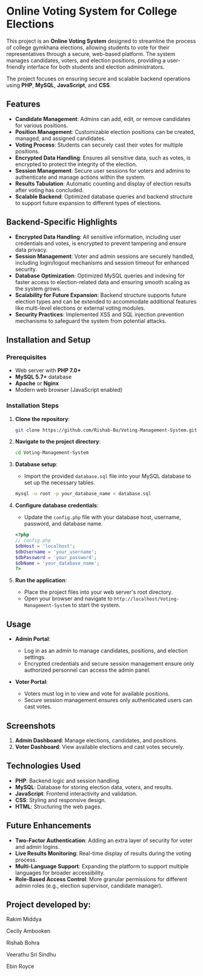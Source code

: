 
# Online Voting System for College Elections

This project is an **Online Voting System** designed to streamline the process of college gymkhana elections, allowing students to vote for their representatives through a secure, web-based platform. The system manages candidates, voters, and election positions, providing a user-friendly interface for both students and election administrators. 

The project focuses on ensuring secure and scalable backend operations using **PHP**, **MySQL**, **JavaScript**, and **CSS**.

## Features

- **Candidate Management**: Admins can add, edit, or remove candidates for various positions.
- **Position Management**: Customizable election positions can be created, managed, and assigned candidates.
- **Voting Process**: Students can securely cast their votes for multiple positions.
- **Encrypted Data Handling**: Ensures all sensitive data, such as votes, is encrypted to protect the integrity of the election.
- **Session Management**: Secure user sessions for voters and admins to authenticate and manage actions within the system.
- **Results Tabulation**: Automatic counting and display of election results after voting has concluded.
- **Scalable Backend**: Optimized database queries and backend structure to support future expansion to different types of elections.

## Backend-Specific Highlights

- **Encrypted Data Handling**: All sensitive information, including user credentials and votes, is encrypted to prevent tampering and ensure data privacy.
- **Session Management**: Voter and admin sessions are securely handled, including login/logout mechanisms and session timeout for enhanced security.
- **Database Optimization**: Optimized MySQL queries and indexing for faster access to election-related data and ensuring smooth scaling as the system grows.
- **Scalability for Future Expansion**: Backend structure supports future election types and can be extended to accommodate additional features like multi-level elections or external voting modules.
- **Security Practices**: Implemented XSS and SQL injection prevention mechanisms to safeguard the system from potential attacks.

## Installation and Setup

### Prerequisites
- Web server with **PHP 7.0+**
- **MySQL 5.7+** database
- **Apache** or **Nginx**
- Modern web browser (JavaScript enabled)

### Installation Steps

1. **Clone the repository**:
    ```bash
    git clone https://github.com/Rishab-Bo/Voting-Management-System.git
    ```
2. **Navigate to the project directory**:
    ```bash
    cd Voting-Management-System
    ```

3. **Database setup**:
    - Import the provided `database.sql` file into your MySQL database to set up the necessary tables.
    ```bash
    mysql -u root -p your_database_name < database.sql
    ```

4. **Configure database credentials**:
    - Update the `config.php` file with your database host, username, password, and database name.
    ```php
    <?php
    // config.php
    $dbHost = 'localhost';
    $dbUsername = 'your_username';
    $dbPassword = 'your_password';
    $dbName = 'your_database_name';
    ?>
    ```

5. **Run the application**:
    - Place the project files into your web server's root directory.
    - Open your browser and navigate to `http://localhost/Voting-Management-System` to start the system.

## Usage

- **Admin Portal**:
    - Log in as an admin to manage candidates, positions, and election settings.
    - Encrypted credentials and secure session management ensure only authorized personnel can access the admin panel.

- **Voter Portal**:
    - Voters must log in to view and vote for available positions.
    - Secure session management ensures only authenticated users can cast votes.

## Screenshots

1. **Admin Dashboard**: Manage elections, candidates, and positions.
2. **Voter Dashboard**: View available elections and cast votes securely.

## Technologies Used

- **PHP**: Backend logic and session handling.
- **MySQL**: Database for storing election data, voters, and results.
- **JavaScript**: Frontend interactivity and validation.
- **CSS**: Styling and responsive design.
- **HTML**: Structuring the web pages.

## Future Enhancements

- **Two-Factor Authentication**: Adding an extra layer of security for voter and admin logins.
- **Live Results Monitoring**: Real-time display of results during the voting process.
- **Multi-Language Support**: Expanding the platform to support multiple languages for broader accessibility.
- **Role-Based Access Control**: More granular permissions for different admin roles (e.g., election supervisor, candidate manager).


## Project developed by:

Rakim Middya

Cecily Ambooken

Rishab Bohra

Veerathu Sri Sindhu

Ebin Royce


